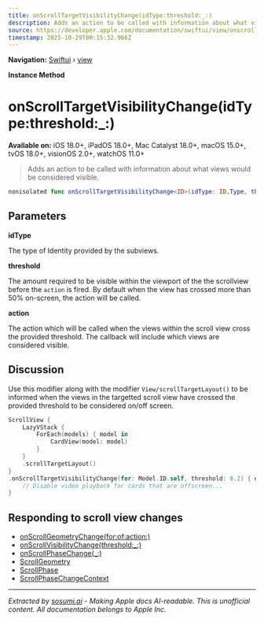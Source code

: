 ```yaml
---
title: onScrollTargetVisibilityChange(idType:threshold:_:)
description: Adds an action to be called with information about what views would be considered visible.
source: https://developer.apple.com/documentation/swiftui/view/onscrolltargetvisibilitychange(idtype:threshold:_:)
timestamp: 2025-10-29T00:15:32.966Z
---
```


**Navigation:** [Swiftui](/documentation/swiftui) › [view](/documentation/swiftui/view)

**Instance Method**

# onScrollTargetVisibilityChange(idType:threshold:_:)

**Available on:** iOS 18.0+, iPadOS 18.0+, Mac Catalyst 18.0+, macOS 15.0+, tvOS 18.0+, visionOS 2.0+, watchOS 11.0+

> Adds an action to be called with information about what views would be considered visible.

```swift
nonisolated func onScrollTargetVisibilityChange<ID>(idType: ID.Type, threshold: Double = 0.5, _ action: @escaping ([ID]) -> Void) -> some View where ID : Hashable
```

## Parameters

**idType**

The type of Identity provided by the subviews.



**threshold**

The amount required to be visible within the viewport of the the scrollview before the `action` is fired.  By default when the view has crossed more than 50% on-screen, the action will be called.



**action**

The action which will be called when the views within the scroll view cross the provided threshold. The callback will include which views are considered visible.



## Discussion

Use this modifier along with the modifier `View/scrollTargetLayout()` to be informed when the views in the targetted scroll view have crossed the provided threshold to be considered on/off screen.

```swift
ScrollView {
    LazyVStack {
        ForEach(models) { model in
            CardView(model: model)
        }
    }
    .scrollTargetLayout()
}
.onScrollTargetVisibilityChange(for: Model.ID.self, threshold: 0.2) { onScreenCards in
    // Disable video playback for cards that are offscreen...
}
```

## Responding to scroll view changes

- [onScrollGeometryChange(for:of:action:)](/documentation/swiftui/view/onscrollgeometrychange(for:of:action:))
- [onScrollVisibilityChange(threshold:_:)](/documentation/swiftui/view/onscrollvisibilitychange(threshold:_:))
- [onScrollPhaseChange(_:)](/documentation/swiftui/view/onscrollphasechange(_:))
- [ScrollGeometry](/documentation/swiftui/scrollgeometry)
- [ScrollPhase](/documentation/swiftui/scrollphase)
- [ScrollPhaseChangeContext](/documentation/swiftui/scrollphasechangecontext)

---

*Extracted by [sosumi.ai](https://sosumi.ai) - Making Apple docs AI-readable.*
*This is unofficial content. All documentation belongs to Apple Inc.*

